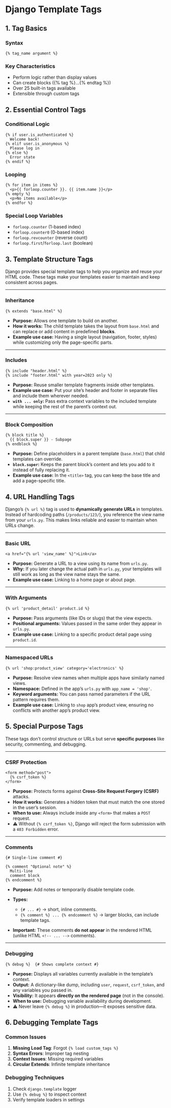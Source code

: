 # Django Template Tags

## 1. Tag Basics

### Syntax
```django
{% tag_name argument %}
```

### Key Characteristics
- Perform logic rather than display values
- Can create blocks ({% tag %}...{% endtag %})
- Over 25 built-in tags available
- Extensible through custom tags

## 2. Essential Control Tags

### Conditional Logic
```django
{% if user.is_authenticated %}
  Welcome back!
{% elif user.is_anonymous %}
  Please log in
{% else %}
  Error state
{% endif %}
```

### Looping
```django
{% for item in items %}
  <p>{{ forloop.counter }}. {{ item.name }}</p>
{% empty %}
  <p>No items available</p>
{% endfor %}
```

### Special Loop Variables
- `forloop.counter` (1-based index)
- `forloop.counter0` (0-based index)
- `forloop.revcounter` (reverse count)
- `forloop.first`/`forloop.last` (boolean)

## 3. Template Structure Tags

Django provides special template tags to help you organize and reuse your HTML code. These tags make your templates easier to maintain and keep consistent across pages.

---

### **Inheritance**

```django
{% extends "base.html" %}
```

* **Purpose:** Allows one template to build on another.
* **How it works:** The child template takes the layout from `base.html` and can replace or add content in predefined **blocks**.
* **Example use case:** Having a single layout (navigation, footer, styles) while customizing only the page-specific parts.

---

### **Includes**

```django
{% include "header.html" %}
{% include "footer.html" with year=2023 only %}
```

* **Purpose:** Reuse smaller template fragments inside other templates.
* **Example use case:** Put your site’s header and footer in separate files and include them wherever needed.
* **`with ... only`:** Pass extra context variables to the included template while keeping the rest of the parent’s context out.

---

### **Block Composition**

```django
{% block title %}
  {{ block.super }} - Subpage
{% endblock %}
```

* **Purpose:** Define placeholders in a parent template (`base.html`) that child templates can override.
* **`block.super`:** Keeps the parent block’s content and lets you add to it instead of fully replacing it.
* **Example use case:** In the `<title>` tag, you can keep the base title and add a page-specific title.

## 4. URL Handling Tags

Django’s `{% url %}` tag is used to **dynamically generate URLs** in templates. Instead of hardcoding paths (`/products/123/`), you reference the view name from your `urls.py`. This makes links reliable and easier to maintain when URLs change.

---

### **Basic URL**

```django
<a href="{% url 'view_name' %}">Link</a>
```

* **Purpose:** Generate a URL to a view using its name from `urls.py`.
* **Why:** If you later change the actual path in `urls.py`, your templates will still work as long as the view name stays the same.
* **Example use case:** Linking to a home page or about page.

---

### **With Arguments**

```django
{% url 'product_detail' product.id %}
```

* **Purpose:** Pass arguments (like IDs or slugs) that the view expects.
* **Positional arguments:** Values passed in the same order they appear in `urls.py`.
* **Example use case:** Linking to a specific product detail page using `product.id`.

---

### **Namespaced URLs**

```django
{% url 'shop:product_view' category='electronics' %}
```

* **Purpose:** Resolve view names when multiple apps have similarly named views.
* **Namespace:** Defined in the app’s `urls.py` with `app_name = 'shop'`.
* **Keyword arguments:** You can pass named parameters if the URL pattern requires them.
* **Example use case:** Linking to `shop` app’s product view, ensuring no conflicts with another app’s product view.

## 5. Special Purpose Tags

These tags don’t control structure or URLs but serve **specific purposes** like security, commenting, and debugging.

---

### **CSRF Protection**

```django
<form method="post">
  {% csrf_token %}
</form>
```

* **Purpose:** Protects forms against **Cross-Site Request Forgery (CSRF)** attacks.
* **How it works:** Generates a hidden token that must match the one stored in the user’s session.
* **When to use:** Always include inside any `<form>` that makes a `POST` request.
* ⚠️ Without `{% csrf_token %}`, Django will reject the form submission with a `403 Forbidden` error.

---

### **Comments**

```django
{# Single-line comment #}

{% comment "Optional note" %}
  Multi-line
  comment block
{% endcomment %}
```

* **Purpose:** Add notes or temporarily disable template code.
* **Types:**

  * `{# ... #}` → short, inline comments.
  * `{% comment %} ... {% endcomment %}` → larger blocks, can include template tags.
* **Important:** These comments **do not appear** in the rendered HTML (unlike HTML `<!-- ... -->` comments).

---

### **Debugging**

```django
{% debug %}  {# Shows complete context #}
```

* **Purpose:** Displays all variables currently available in the template’s context.
* **Output:** A dictionary-like dump, including `user`, `request`, `csrf_token`, and any variables you passed in.
* **Visibility:** It appears **directly on the rendered page** (not in the console).
* **When to use:** Debugging variable availability during development.
* ⚠️ Never leave `{% debug %}` in production—it exposes sensitive data.

## 6. Debugging Template Tags

### Common Issues
1. **Missing Load Tag**: Forgot `{% load custom_tags %}`
2. **Syntax Errors**: Improper tag nesting
3. **Context Issues**: Missing required variables
4. **Circular Extends**: Infinite template inheritance

### Debugging Techniques
1. Check `django.template` logger
2. Use `{% debug %}` to inspect context
3. Verify template loaders in settings
